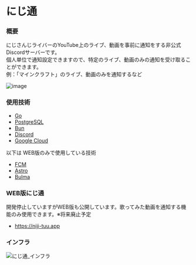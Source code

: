 # にじ通

### 概要
にじさんじライバーのYouTube上のライブ、動画を事前に通知をする非公式Discordサーバーです。  
個人単位で通知設定できますので、特定のライブ、動画のみの通知を受け取ることができます。  
例：「マインクラフト」のライブ、動画のみを通知するなど    

![image](https://github.com/user-attachments/assets/b65e49c1-2ba0-4da1-aff4-f674fcbf6a94)

### 使用技術
- [Go](https://go.dev/)
- [PostgreSQL](https://www.postgresql.org/)
- [Bun](https://bun.uptrace.dev/)
- [Discord](https://discord.com/)
- [Google Cloud](https://cloud.google.com/?hl=ja)

以下は WEB版のみで使用している技術
- [FCM](https://firebase.google.com/docs/cloud-messaging?hl=ja)
- [Astro](https://astro.build/)
- [Bulma](https://bulma.io/)

### WEB版にじ通
開発停止していますがWEB版も公開しています。歌ってみた動画を通知する機能のみ使用できます。※将来廃止予定
- https://niji-tuu.app

### インフラ
![にじ通_インフラ](https://github.com/user-attachments/assets/2fa8bb44-40f5-4b9f-a83c-011a51e238f7)
